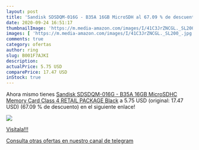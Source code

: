 ```yaml
---
layout: post
title: 'Sandisk SDSDQM-016G - B35A 16GB MicroSDH al 67.09 % de descuento'
date: 2020-09-24 16:51:17
thumbnailImage: 'https://m.media-amazon.com/images/I/41C3JrZNCGL._SL200_.jpg'
images: [ 'https://m.media-amazon.com/images/I/41C3JrZNCGL._SL200_.jpg' ]
comments: true
category: ofertas
author: ring
slug: B001F7AJKI
description:
actualPrice: 5.75 USD
comparePrice: 17.47 USD
inStock: true
---
```


Ahora mismo tienes [Sandisk SDSDQM-016G - B35A 16GB MicroSDHC Memory Card  Class 4  RETAIL PACKAGE  Black](https://www.amazon.com/dp/B001F7AJKI/?tag=redken08-20) a 5.75 USD (original: 17.47 USD) (67.09 %  de descuento) en el siguiente enlace!

[![](https://m.media-amazon.com/images/I/41C3JrZNCGL._SL200_.jpg)](https://www.amazon.com/dp/B001F7AJKI/?tag=redken08-20)

[Visítala!!!](https://www.amazon.com/dp/B001F7AJKI/?tag=redken08-20)

[Consulta otras ofertas en nuestro canal de telegram](https://t.me/s/ofertas25)
